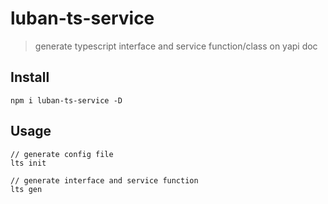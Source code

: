 # luban-ts-service
> generate typescript interface and service function/class on yapi doc

## Install
```shell
npm i luban-ts-service -D
```

## Usage
```shell
// generate config file
lts init

// generate interface and service function
lts gen
```
